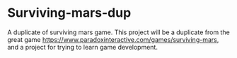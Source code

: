 # Surviving-mars-dup
A duplicate of surviving mars game.
This project will be a duplicate from the great game https://www.paradoxinteractive.com/games/surviving-mars, and a project for trying to learn game development.


